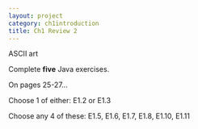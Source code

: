 ```yaml
---
layout: project
category: ch1introduction
title: Ch1 Review 2
---
```

ASCII art

Complete **five** Java exercises.

On pages 25-27...

Choose 1 of either: E1.2 or E1.3

Choose any 4 of these: E1.5, E1.6, E1.7, E1.8, E1.10, E1.11
